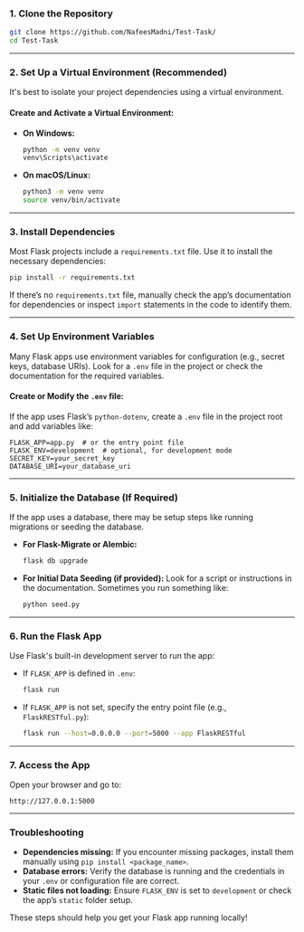 ### **1. Clone the Repository**

```bash
git clone https://github.com/NafeesMadni/Test-Task/
cd Test-Task
```
---

### **2. Set Up a Virtual Environment (Recommended)**
It's best to isolate your project dependencies using a virtual environment.

#### Create and Activate a Virtual Environment:
- **On Windows:**
  ```bash
  python -m venv venv
  venv\Scripts\activate
  ```

- **On macOS/Linux:**
  ```bash
  python3 -m venv venv
  source venv/bin/activate
  ```

---

### **3. Install Dependencies**
Most Flask projects include a `requirements.txt` file. Use it to install the necessary dependencies:
```bash
pip install -r requirements.txt
```

If there’s no `requirements.txt` file, manually check the app’s documentation for dependencies or inspect `import` statements in the code to identify them.

---

### **4. Set Up Environment Variables**
Many Flask apps use environment variables for configuration (e.g., secret keys, database URIs). Look for a `.env` file in the project or check the documentation for the required variables.

#### Create or Modify the `.env` file:
If the app uses Flask’s `python-dotenv`, create a `.env` file in the project root and add variables like:
```plaintext
FLASK_APP=app.py  # or the entry point file
FLASK_ENV=development  # optional, for development mode
SECRET_KEY=your_secret_key
DATABASE_URI=your_database_uri
```

---

### **5. Initialize the Database (If Required)**
If the app uses a database, there may be setup steps like running migrations or seeding the database.

- **For Flask-Migrate or Alembic:** 
  ```bash
  flask db upgrade
  ```

- **For Initial Data Seeding (if provided):**
  Look for a script or instructions in the documentation. Sometimes you run something like:
  ```bash
  python seed.py
  ```

---

### **6. Run the Flask App**
Use Flask's built-in development server to run the app:

- If `FLASK_APP` is defined in `.env`:
  ```bash
  flask run
  ```

- If `FLASK_APP` is not set, specify the entry point file (e.g., `FlaskRESTful.py`):
  ```bash
  flask run --host=0.0.0.0 --port=5000 --app FlaskRESTful
  ```

---

### **7. Access the App**
Open your browser and go to:
```plaintext
http://127.0.0.1:5000
```

---

### **Troubleshooting**
- **Dependencies missing:** If you encounter missing packages, install them manually using `pip install <package_name>`.
- **Database errors:** Verify the database is running and the credentials in your `.env` or configuration file are correct.
- **Static files not loading:** Ensure `FLASK_ENV` is set to `development` or check the app’s `static` folder setup.

These steps should help you get your Flask app running locally!
